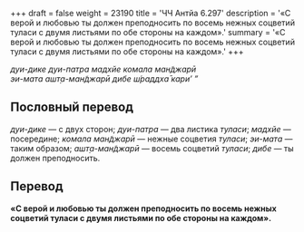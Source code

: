 +++
draft = false
weight = 23190
title = 'ЧЧ Антйа 6.297'
description = '«С верой и любовью ты должен преподносить по восемь нежных соцветий туласи с двумя листьями по обе стороны на каждом».'
summary = '«С верой и любовью ты должен преподносить по восемь нежных соцветий туласи с двумя листьями по обе стороны на каждом».'
+++

_дуи-дике дуи-патра мадхйе комала ман̃джарӣ  
эи-мата ашт̣а-ман̃джарӣ дибе ш́раддха̄ кари’ ”_

## Пословный перевод

_дуи_\-_дике_ — с двух сторон; _дуи_\-_патра_ — два листика _туласи_; _мадхйе_ — посередине; _комала_ _ман̃джарӣ_ — нежные соцветия _туласи_; _эи_\-_мата_ — таким образом; _ашт̣а_\-_ман̃джарӣ_ — восемь соцветий _туласи_; _дибе_ — ты должен преподносить.

## Перевод

**«С верой и любовью ты должен преподносить по восемь нежных соцветий туласи с двумя листьями по обе стороны на каждом».**
